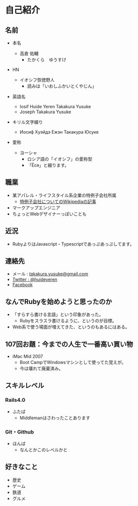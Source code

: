 # 自己紹介

## 名前

- 本名
  - 高倉 佑輔
    - たかくら　ゆうすけ

- HN
  - イオシフ恢徳野人
    - 読みは「いおしふかいとくやじん」

- 英語名
  - Iosif Huide Yeren Takakura Yusuke
  - Joseph Takakura Yusuke

- キリル文字綴り
  - Иосиф Хуэйдэ Ежэн Такакура Юсуке

- 愛称
  - ヨーシャ
    - ロシア語の「イオシフ」の愛称型
    - 「Ёся」と綴ります。

## 職業

- 某アパレル・ライフスタイル系企業の特例子会社所属
  - [特例子会社についてのWikipediaの記事](https://ja.wikipedia.org/wiki/%E7%89%B9%E4%BE%8B%E5%AD%90%E4%BC%9A%E7%A4%BE)
- マークアップエンジニア
- ちょっとWebデザイナーっぽいことも

## 近況

- RubyよりはJavascript・Typescriptであっぷあっぷしてます。

## 連絡先

- メール : takakura.yusuke@gmail.com
- [Twitter : @huideyeren](https://twitter.com/huideyeren)
- [Facebook](https://www.facebook.com/iosif.takakura.yusuke)

## なんでRubyを始めようと思ったのか

- 「すらすら書ける言語」という印象があった。
  - Rubyをスラスラ書けるように、というのが目標。
- Web系で使う場面が増えてきた、というのもあるにはある。

## 107回お題：今までの人生で一番高い買い物

- iMac Mid 2007
  - Boot CampでWindowsマシンとして使ってた覚えが。
  - 今は壊れて廃棄済み。

## スキルレベル

### Rails4.0

- ふたば
  - Middlemanはさわったことあります

### Git・Github

- ほんば
  - なんとかこのレベルかと

## 好きなこと

- 歴史
- ゲーム
- 鉄道
- グルメ
